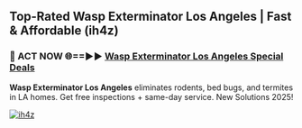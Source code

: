 ## Top-Rated Wasp Exterminator Los Angeles | Fast & Affordable (ih4z)

<h3>🐜 ACT NOW 🌐==►► <a href="https://tinyurl.com/2dysvsjj" rel="nofollow">Wasp Exterminator Los Angeles Special Deals</a></h3>

**Wasp Exterminator Los Angeles** eliminates rodents, bed bugs, and termites in LA homes. Get free inspections + same-day service. New Solutions 2025!

[![ih4z](https://i.imgur.com/JCYaghj.jpeg)](https://tinyurl.com/2dysvsjj)